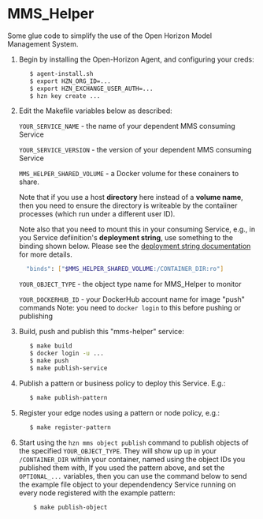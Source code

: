 # MMS_Helper

Some glue code to simplify the use of the Open Horizon Model Management System.

1. Begin by installing the Open-Horizon Agent, and configuring your creds:

     ``` bash
        $ agent-install.sh
        $ export HZN_ORG_ID=...
        $ export HZN_EXCHANGE_USER_AUTH=...
        $ hzn key create ...
     ```

2. Edit the Makefile variables below as described:

   `YOUR_SERVICE_NAME` - the name of your dependent MMS consuming Service

   `YOUR_SERVICE_VERSION` - the version of your dependent MMS consuming Service

   `MMS_HELPER_SHARED_VOLUME`  - a Docker volume for these conainers to share.

     Note that if you use a host **directory** here instead of a **volume name**,
     then you need to ensure the directory is writeable by the contaiiner
     processes (which run under a different user ID).
   
     Note also that you need to mount this in your consuming Service, e.g., in
     you Service defiinition's **deployment string**, use something to the binding
     shown below. Please see the [deployment string documentation](https://github.com/open-horizon/anax/blob/master/docs/deployment_string.md) for more details.
     
     ``` bash
       "binds": ["$MMS_HELPER_SHARED_VOLUME:/CONTAINER_DIR:ro"]
     ```

   `YOUR_OBJECT_TYPE` - the object type name for MMS_Helper to monitor

   `YOUR_DOCKERHUB_ID` - your DockerHub account name for image "push" commands
     Note: you need to `docker login` to this before pushing or publishing

3. Build, push and publish this "mms-helper" service:

     ``` bash
        $ make build
        $ docker login -u ...
        $ make push
        $ make publish-service
     ```

4. Publish a pattern or business policy to deploy this Service. E.g.:

     ``` bash
        $ make publish-pattern
     ```

5. Register your edge nodes using a pattern or node policy, e.g.:

     ``` bash
        $ make register-pattern
     ```

6. Start using the `hzn mms object publish` command to publish objects of the specified `YOUR_OBJECT_TYPE`. They will show up up in your `/CONTAINER_DIR` within your container, named using the object IDs you published them with, If you used the pattern above, and set the `OPTIONAL_...` variables, then you can use the command below to send the example file object to your dependendency Service running on every node registered with the example pattern:

     ``` bash
         $ make publish-object
     ```
